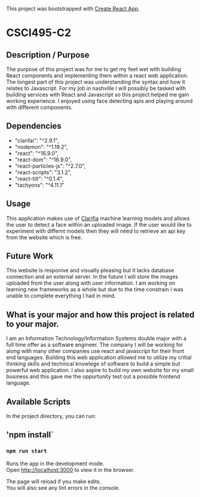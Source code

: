 This project was bootstrapped with [Create React App](https://github.com/facebook/create-react-app).

# CSCI495-C2

## Description / Purpose
The purpose of this project was for me to get my feet wet with building React components and implementing them within a react web application. The longest part of this project was understanding the syntax and how it relates to Javascript. For my job in nashville I will possibly be tasked with building services with React and Javascript so this project helped me gain working experience. I enjoyed using face detecting apis and playing around with different components. 


## Dependencies
- "clarifai": "^2.9.1",
- "nodemon": "^1.19.2",
- "react": "^16.9.0",
- "react-dom": "^16.9.0",
- "react-particles-js": "^2.7.0",
- "react-scripts": "3.1.2",
- "react-tilt": "^0.1.4",
- "tachyons": "^4.11.1"

## Usage
This application makes use of [Clarifia](https://www.clarifai.com/) machine learning models and allows the user to detect a face within an uploaded image. If the user would like to experiment with differnt models then they will need to retrieve an api key from the website which is free. 

## Future Work
This website is responive and visually pleasing but it lacks database connection and an external server. In the future I will store the images uploaded from the user along with user information. I am working on learning new frameworks as a whole but due to the time constrain I was unable to complete everything I had in mind.

## What is your major and how this project is related to your major.
I am an Information Technology/Information Systems double major with a full time offer as a software engineer. The company I will be working for along with many other companies use react and javascript for their front end languages. Building this web application allowed me to utilize my critial thinking skills and technical knowlege of software to build a simple but powerful web application. I also aspire to build my own website for my small business and this gave me the oppurtunity test out a possible frontend language. 

## Available Scripts

In the project directory, you can run:

## 'npm install`
### `npm run start`

Runs the app in the development mode.<br>
Open [http://localhost:3000](http://localhost:3000) to view it in the browser.

The page will reload if you make edits.<br>
You will also see any lint errors in the console.







